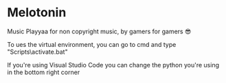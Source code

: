 # Melotonin
Music Playyaa for non copyright music, by gamers for gamers
😎

To ues the virtual environment, you can go to cmd and type
"Scripts\activate.bat"

If you're using Visual Studio Code you can change the python
you're using in the bottom right corner
